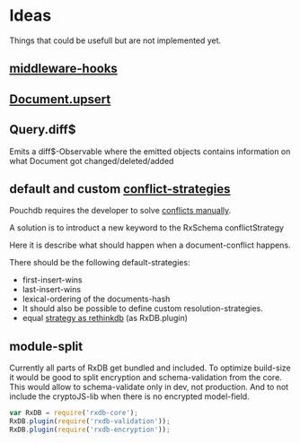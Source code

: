 # Ideas
Things that could be usefull but are not implemented yet.

## [middleware-hooks](http://mongoosejs.com/docs/middleware.html)

## [Document.upsert](https://pouchdb.com/guides/conflicts.html#Upsert)

## Query.diff$
Emits a diff$-Observable where the emitted objects contains information on what Document got changed/deleted/added

## default and custom [conflict-strategies](https://pouchdb.com/guides/conflicts.html)
Pouchdb requires the developer to solve [conflicts manually](https://pouchdb.com/guides/conflicts.html).

A solution is to introduct a new keyword to the RxSchema conflictStrategy

Here it is describe what should happen when a document-conflict happens.

There should be the following default-strategies:

- first-insert-wins
- last-insert-wins
- lexical-ordering of the documents-hash
- It should also be possible to define custom resolution-strategies.
- equal [strategy as rethinkdb](https://rethinkdb.com/api/javascript/insert/) (as RxDB.plugin)

## module-split
Currently all parts of RxDB get bundled and included. To optimize build-size it would be good to split encryption and schema-validation from the core.
This would allow to schema-validate only in dev, not production. And to not include the cryptoJS-lib when there is no encrypted model-field.

```js
var RxDB = require('rxdb-core');
RxDB.plugin(require('rxdb-validation'));
RxDB.plugin(require('rxdb-encryption'));
```
